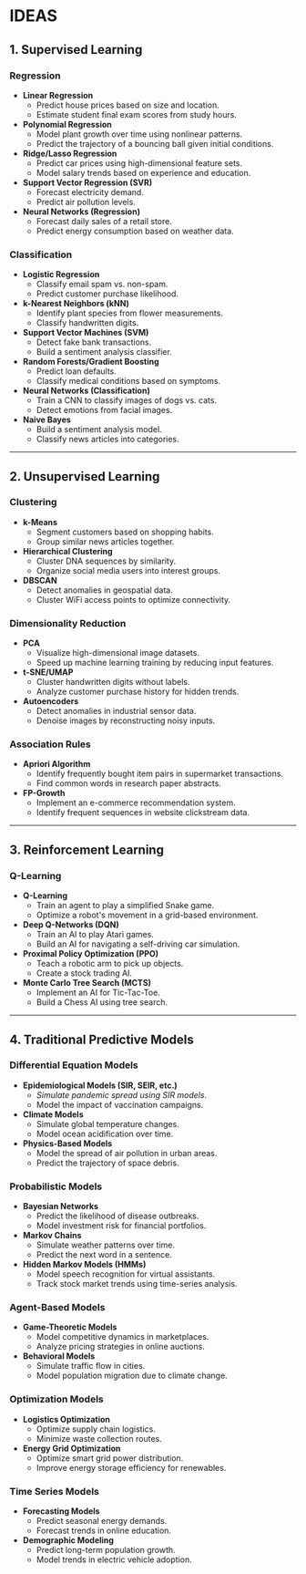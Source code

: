 # **IDEAS**

## **1. Supervised Learning**
### **Regression**
- **Linear Regression**  
  - Predict house prices based on size and location.  
  - Estimate student final exam scores from study hours.  
- **Polynomial Regression**  
  - Model plant growth over time using nonlinear patterns.  
  - Predict the trajectory of a bouncing ball given initial conditions.  
- **Ridge/Lasso Regression**  
  - Predict car prices using high-dimensional feature sets.  
  - Model salary trends based on experience and education.  
- **Support Vector Regression (SVR)**  
  - Forecast electricity demand.  
  - Predict air pollution levels.  
- **Neural Networks (Regression)**  
  - Forecast daily sales of a retail store.  
  - Predict energy consumption based on weather data.  

### **Classification**
- **Logistic Regression**  
  - Classify email spam vs. non-spam.  
  - Predict customer purchase likelihood.  
- **k-Nearest Neighbors (kNN)**  
  - Identify plant species from flower measurements.  
  - Classify handwritten digits.  
- **Support Vector Machines (SVM)**  
  - Detect fake bank transactions.  
  - Build a sentiment analysis classifier.  
- **Random Forests/Gradient Boosting**  
  - Predict loan defaults.  
  - Classify medical conditions based on symptoms.  
- **Neural Networks (Classification)**  
  - Train a CNN to classify images of dogs vs. cats.  
  - Detect emotions from facial images.  
- **Naive Bayes**  
  - Build a sentiment analysis model.  
  - Classify news articles into categories.  

---

## **2. Unsupervised Learning**
### **Clustering**
- **k-Means**  
  - Segment customers based on shopping habits.  
  - Group similar news articles together.  
- **Hierarchical Clustering**  
  - Cluster DNA sequences by similarity.  
  - Organize social media users into interest groups.  
- **DBSCAN**  
  - Detect anomalies in geospatial data.  
  - Cluster WiFi access points to optimize connectivity.  

### **Dimensionality Reduction**
- **PCA**  
  - Visualize high-dimensional image datasets.  
  - Speed up machine learning training by reducing input features.  
- **t-SNE/UMAP**  
  - Cluster handwritten digits without labels.  
  - Analyze customer purchase history for hidden trends.  
- **Autoencoders**  
  - Detect anomalies in industrial sensor data.  
  - Denoise images by reconstructing noisy inputs.  

### **Association Rules**
- **Apriori Algorithm**  
  - Identify frequently bought item pairs in supermarket transactions.  
  - Find common words in research paper abstracts.  
- **FP-Growth**  
  - Implement an e-commerce recommendation system.  
  - Identify frequent sequences in website clickstream data.  

---

## **3. Reinforcement Learning**
### **Q-Learning**
- **Q-Learning**  
  - Train an agent to play a simplified Snake game.  
  - Optimize a robot's movement in a grid-based environment.  
- **Deep Q-Networks (DQN)**  
  - Train an AI to play Atari games.  
  - Build an AI for navigating a self-driving car simulation.  
- **Proximal Policy Optimization (PPO)**  
  - Teach a robotic arm to pick up objects.  
  - Create a stock trading AI.  
- **Monte Carlo Tree Search (MCTS)**  
  - Implement an AI for Tic-Tac-Toe.  
  - Build a Chess AI using tree search.  

---

## **4. Traditional Predictive Models**
### **Differential Equation Models**  
- **Epidemiological Models (SIR, SEIR, etc.)**  
  - <em>Simulate pandemic spread using SIR models.  </em>
  - Model the impact of vaccination campaigns.  
- **Climate Models**  
  - Simulate global temperature changes.  
  - Model ocean acidification over time.  
- **Physics-Based Models**  
  - Model the spread of air pollution in urban areas.  
  - Predict the trajectory of space debris.  

### **Probabilistic Models**  
- **Bayesian Networks**  
  - Predict the likelihood of disease outbreaks.  
  - Model investment risk for financial portfolios.  
- **Markov Chains**  
  - Simulate weather patterns over time.  
  - Predict the next word in a sentence.  
- **Hidden Markov Models (HMMs)**  
  - Model speech recognition for virtual assistants.  
  - Track stock market trends using time-series analysis.  

### **Agent-Based Models**  
- **Game-Theoretic Models**  
  - Model competitive dynamics in marketplaces.  
  - Analyze pricing strategies in online auctions.  
- **Behavioral Models**  
  - Simulate traffic flow in cities.  
  - Model population migration due to climate change.  

### **Optimization Models**  
- **Logistics Optimization**  
  - Optimize supply chain logistics.  
  - Minimize waste collection routes.  
- **Energy Grid Optimization**  
  - Optimize smart grid power distribution.  
  - Improve energy storage efficiency for renewables.  

### **Time Series Models**  
- **Forecasting Models**  
  - Predict seasonal energy demands.  
  - Forecast trends in online education.  
- **Demographic Modeling**  
  - Predict long-term population growth.  
  - Model trends in electric vehicle adoption.  
